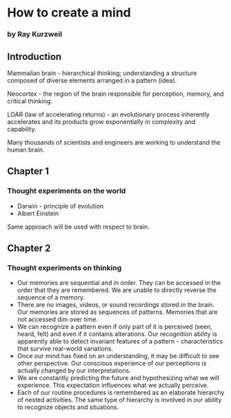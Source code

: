 # How to create a mind
### by Ray Kurzweil

## Introduction
Mammalian brain - hierarchical thinking; understanding a structure composed of diverse elements arranged in a pattern (idea).

Neocortex - the region of the brain responsible for perception, memory, and critical thinking.

LOAR (law of accelerating returns) - an evolutionary process inherently accelerates and its products grow exponentially in complexity and capability.

Many thousands of scientists and engineers are working to understand the human brain.

## Chapter 1
### Thought experiments on the world

* Darwin - principle of evolution
* Albert Einstein

Same approach will be used with respect to brain.

## Chapter 2
### Thought experiments on thinking

* Our memories are sequential and in order. They can be accessed in the order that they are remembered. We are unable to directly reverse the sequence of a memory.
* There are no images, videos, or sound recordings stored in the brain. Our memories are stored as sequences of patterns. Memories that are not accessed dim over time.
* We can recognize a pattern even if only part of it is perceived (seen, heard, felt) and even if it contains alterations. Our recognition ability is apparently able to detect invariant features of a pattern - characteristics that survive real-world variations.
* Once our mind has fixed on an understanding, it may be difficult to see other perspective. Our conscious experience of our perceptions is actually changed by our interpretations.
* We are constantly predicting the future and hypothesizing what we will experience. This expectation influences what we actually perceive.
* Each of our routine procedures is remembered as an elaborate hierarchy of nested activities. The same type of hierarchy is involved in our ability to recognize objects and situations. 